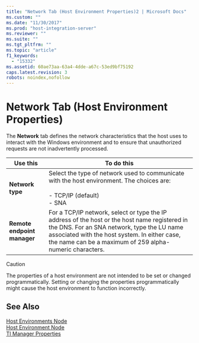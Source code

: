 ```yaml
---
title: "Network Tab (Host Environment Properties)2 | Microsoft Docs"
ms.custom: ""
ms.date: "11/30/2017"
ms.prod: "host-integration-server"
ms.reviewer: ""
ms.suite: ""
ms.tgt_pltfrm: ""
ms.topic: "article"
f1_keywords: 
  - "15332"
ms.assetid: 60ae73aa-63a4-4dde-a67c-53ed9bf75192
caps.latest.revision: 3
robots: noindex,nofollow
---
```

# Network Tab (Host Environment Properties)
The **Network** tab defines the network characteristics that the host uses to interact with the Windows environment and to ensure that unauthorized requests are not inadvertently processed.  
  
|Use this|To do this|  
|--------------|----------------|  
|**Network type**|Select the type of network used to communicate with the host environment. The choices are:<br /><br /> -   TCP/IP (default)<br />-   SNA|  
|**Remote endpoint manager**|For a TCP/IP network, select or type the IP address of the host or the host name registered in the DNS. For an SNA network, type the LU name associated with the host system. In either case, the name can be a maximum of 259 alpha-numeric characters.|  
  
> [!CAUTION]
>  The properties of a host environment are not intended to be set or changed programmatically. Setting or changing the properties programmatically might cause the host environment to function incorrectly.  
  
## See Also  
 [Host Environments Node](../core/host-environments-node1.md)   
 [Host Environment Node](../core/host-environment-node1.md)   
 [TI Manager Properties](../core/ti-manager-properties2.md)